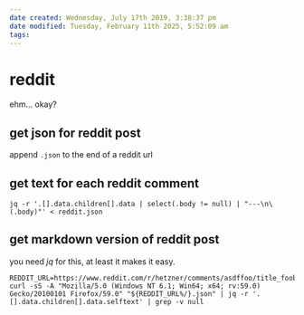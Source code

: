 ```yaml
---
date created: Wednesday, July 17th 2019, 3:38:37 pm
date modified: Tuesday, February 11th 2025, 5:52:09 am
tags: 
---
```


# reddit

ehm... okay?

## get json for reddit post

append `.json` to the end of a reddit url

## get text for each reddit comment

```shell
jq -r '.[].data.children[].data | select(.body != null) | "---\n\(.body)"' < reddit.json
```

## get markdown version of reddit post

you need *jq* for this, at least it makes it easy.

```shell
REDDIT_URL=https://www.reddit.com/r/hetzner/comments/asdffoo/title_foobar/
curl -sS -A "Mozilla/5.0 (Windows NT 6.1; Win64; x64; rv:59.0) Gecko/20100101 Firefox/59.0" "${REDDIT_URL%/}.json" | jq -r '.[].data.children[].data.selftext' | grep -v null
```
